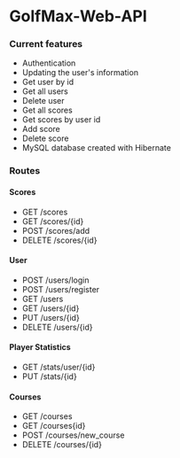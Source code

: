 # GolfMax-Web-API

### Current features
- Authentication
- Updating the user's information
- Get user by id
- Get all users
- Delete user
- Get all scores
- Get scores by user id
- Add score
- Delete score
- MySQL database created with Hibernate

### Routes
#### Scores
- GET /scores
- GET /scores/{id}
- POST /scores/add
- DELETE /scores/{id}

#### User
- POST /users/login
- POST /users/register
- GET /users
- GET /users/{id}
- PUT /users/{id}
- DELETE /users/{id}

#### Player Statistics
- GET /stats/user/{id}
- PUT /stats/{id}

#### Courses
- GET /courses
- GET /courses{id}
- POST /courses/new_course
- DELETE /courses/{id}
